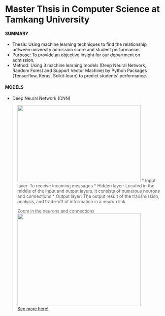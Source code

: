 # Master Thsis in Computer Science at Tamkang University
#### SUMMARY
* Thesis: Using machine learning techniques to find the relationship between university admission score and student performance.
* Purpose: To provide an objective insight for our department on admission.
* Method: Using 3 machine learning models (Deep Neural Network, Random Forest and Support Vector Machine) by Python Packages (Tensorflow, Keras, Scikit-learn) to predict students’ performance.  

#### MODELS
* Deep Neural Network (DNN)  
><img width="400" height="250" src="https://github.com/SS-rong/MS_Research-/blob/main/img/DNN-1.png"/>  
>* Input layer: To receive incoming messages  
>* Hidden layer: Located in the middle of the input and output layers, it consists of numerous neurons and connections  
>* Output layer: The output result of the transmission, analysis, and trade-off of information in a neuron link  
>  
> Zoom in the neurons and connections  
><img width="400" height="300" src="https://github.com/SS-rong/MS_Research-/blob/main/img/DNN-3.png"/>  
[See more here!](https://github.com/SS-rong/MS_Research-/blob/main/documents/Thsis_english.pdf)
